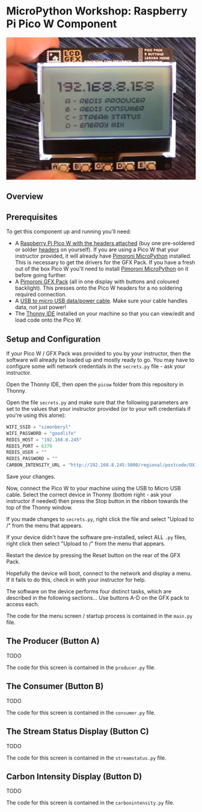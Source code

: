 # MicroPython Workshop: Raspberry Pi Pico W Component

![Menu screen running on the Pico W](../images/picow_menu_screen.jpg)

## Overview

## Prerequisites

To get this component up and running you'll need:

* A [Raspberry Pi Pico W with the headers attached](https://shop.pimoroni.com/products/raspberry-pi-pico-w?variant=40454061752403) (buy one pre-soldered or solder [headers](https://shop.pimoroni.com/products/pico-header-pack?variant=32374935715923) on yourself).  If you are using a Pico W that your instructor provided, it will already have [Pimoroni MicroPython](https://learn.pimoroni.com/article/getting-started-with-pico) installed.  This is necessary to get the drivers for the GFX Pack.  If you have a fresh out of the box Pico W you'll need to install [Pimoroni MicroPython](https://learn.pimoroni.com/article/getting-started-with-pico) on it before going further.
* A [Pimoroni GFX Pack](https://shop.pimoroni.com/products/pico-gfx-pack?variant=40414469062739) (all in one display with buttons and coloured backlight).  This presses onto the Pico W headers for a no soldering required connection.
* A [USB to micro USB data/power cable](https://shop.pimoroni.com/products/usb-a-to-microb-cable-red?variant=32065140746).  Make sure your cable handles data, not just power!
* The [Thonny IDE](https://thonny.org/) installed on your machine so that you can view/edit and load code onto the Pico W.

## Setup and Configuration

If your Pico W / GFX Pack was provided to you by your instructor, then the software will already be loaded up and mostly ready to go.  You may have to configure some wifi network credentials in the `secrets.py` file - ask your instructor.

Open the Thonny IDE, then open the `picow` folder from this repository in Thonny.

Open the file `secrets.py` and make sure that the following parameters are set to the values that your instructor provided (or to your wifi credentials if you're using this alone):

```python
WIFI_SSID = "simonberyl"
WIFI_PASSWORD = "goodlife"
REDIS_HOST = "192.168.8.245"
REDIS_PORT = 6379
REDIS_USER = ""
REDIS_PASSWORD = ""
CARBON_INTENSITY_URL = "http://192.168.8.245:5000/regional/postcode/OX1"
```

Save your changes.

Now, connect the Pico W to your machine using the USB to Micro USB cable.  Select the correct device in Thonny (bottom right - ask your instructor if needed) then press the Stop button in the ribbon towards the top of the Thonny window.

If you made changes to `secrets.py`, right click the file and select "Upload to /" from the menu that appears.

If your device didn't have the software pre-installed, select ALL `.py` files, right click then select "Upload to /" from the menu that appears.

Restart the device by pressing the Reset button on the rear of the GFX Pack.

Hopefully the device will boot, connect to the network and display a menu.  If it fails to do this, check in with your instructor for help.

The software on the device performs four distinct tasks, which are described in the following sections...  Use buttons A-D on the GFX pack to access each.  

The code for the menu screen / startup process is contained in the `main.py` file.

## The Producer (Button A)

TODO

The code for this screen is contained in the `producer.py` file.

## The Consumer (Button B)

TODO

The code for this screen is contained in the `consumer.py` file.

## The Stream Status Display (Button C)

TODO

The code for this screen is contained in the `streamstatus.py` file.

## Carbon Intensity Display (Button D)

TODO

The code for this screen is contained in the `carbonintensity.py` file.